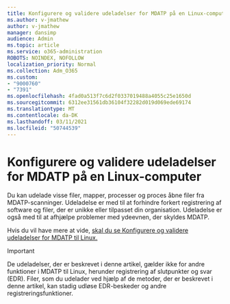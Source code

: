 ```yaml
---
title: Konfigurere og validere udeladelser for MDATP på en Linux-computer
ms.author: v-jmathew
author: v-jmathew
manager: dansimp
audience: Admin
ms.topic: article
ms.service: o365-administration
ROBOTS: NOINDEX, NOFOLLOW
localization_priority: Normal
ms.collection: Adm_O365
ms.custom:
- "9000760"
- "7391"
ms.openlocfilehash: 4fad0a513f7c6d2f0337019488a4055c25e1650d
ms.sourcegitcommit: 6312ee31561db36104f32282d019d069ede69174
ms.translationtype: MT
ms.contentlocale: da-DK
ms.lasthandoff: 03/11/2021
ms.locfileid: "50744539"
---
```

# <a name="configure-and-validate-exclusions-for-mdatp-on-a-linux-machine"></a>Konfigurere og validere udeladelser for MDATP på en Linux-computer

Du kan udelade visse filer, mapper, processer og proces åbne filer fra MDATP-scanninger. Udeladelse er med til at forhindre forkert registrering af software og filer, der er unikke eller tilpasset din organisation. Udeladelse er også med til at afhjælpe problemer med ydeevnen, der skyldes MDATP.

Hvis du vil have mere at vide, [skal du se Konfigurere og validere udeladelser for MDATP til Linux.](https://go.microsoft.com/fwlink/?linkid=2144517)

> [!IMPORTANT]
> De udeladelser, der er beskrevet i denne artikel, gælder ikke for andre funktioner i MDATP til Linux, herunder registrering af slutpunkter og svar (EDR). Filer, som du udelader ved hjælp af de metoder, der er beskrevet i denne artikel, kan stadig udløse EDR-beskeder og andre registreringsfunktioner.

